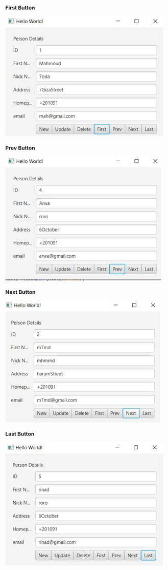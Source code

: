### First Button

![snapshot of running project](./screenshots/first.JPG "when click on last")

### Prev Button

![snapshot of running project](./screenshots/prev.JPG "when click on prev")

### Next Button

![snapshot of running project](./screenshots/next.JPG "when click on next")
### Last Button

![snapshot of running project](screenshots/last.JPG "when click on last")